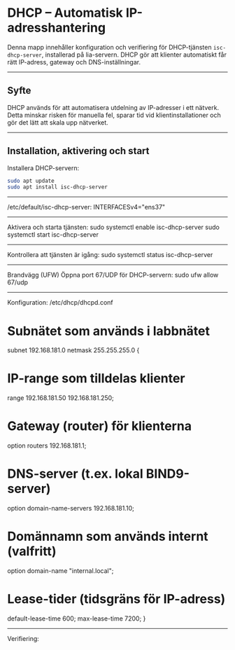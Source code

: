# DHCP – Automatisk IP-adresshantering

Denna mapp innehåller konfiguration och verifiering för DHCP-tjänsten `isc-dhcp-server`, installerad på lia-servern. DHCP gör att klienter automatiskt får rätt IP-adress, gateway och DNS-inställningar.

---

## Syfte

DHCP används för att automatisera utdelning av IP-adresser i ett nätverk. Detta minskar risken för manuella fel, sparar tid vid klientinstallationer och gör det lätt att skala upp nätverket.

---

## Installation, aktivering och start

Installera DHCP-servern:

```bash
sudo apt update
sudo apt install isc-dhcp-server
```
---


/etc/default/isc-dhcp-server:
INTERFACESv4="ens37"

---

Aktivera och starta tjänsten:
sudo systemctl enable isc-dhcp-server
sudo systemctl start isc-dhcp-server

---

Kontrollera att tjänsten är igång:
sudo systemctl status isc-dhcp-server

---

Brandvägg (UFW)
Öppna port 67/UDP för DHCP-servern:
sudo ufw allow 67/udp

---

Konfiguration: /etc/dhcp/dhcpd.conf
# Subnätet som används i labbnätet
subnet 192.168.181.0 netmask 255.255.255.0 {

  # IP-range som tilldelas klienter
  range 192.168.181.50 192.168.181.250;

  # Gateway (router) för klienterna
  option routers 192.168.181.1;

  # DNS-server (t.ex. lokal BIND9-server)
  option domain-name-servers 192.168.181.10;

  # Domännamn som används internt (valfritt)
  option domain-name "internal.local";

  # Lease-tider (tidsgräns för IP-adress)
  default-lease-time 600;
  max-lease-time 7200;
}

---

Verifiering:





